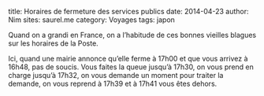title: Horaires de fermeture des services publics
date: 2014-04-23
author: Nim
sites: saurel.me
category: Voyages
tags: japon

<p>Quand on a grandi en France, on a l&rsquo;habitude de ces bonnes vieilles blagues sur les horaires de la Poste.</p>
<p>Ici, quand une mairie annonce qu&rsquo;elle ferme &agrave; 17h00 et que vous arrivez &agrave; 16h48, pas de soucis. Vous faites la queue jusqu&rsquo;&agrave; 17h30, on vous prend en charge jusqu&rsquo;&agrave; 17h32, on vous demande un moment pour traiter la demande, on vous reprend &agrave; 17h39 et &agrave; 17h41 vous &ecirc;tes dehors.</p>
